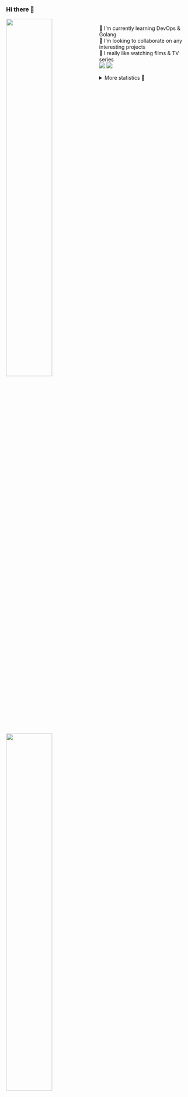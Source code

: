 ### Hi there 👋


[<img align="left" width="50%" src="https://github-readme-stats.vercel.app/api?username=rufusnufus&hide=issues&show_icons=true&count_private=true&theme=transparent&title_color=FF6F40&text_color=FBF9F8&icon_color=F48242&hide_border=true&hide_title=true#gh-dark-mode-only">](https://metrics.lecoq.io/rufusnufus#gh-dark-mode-only)
[<img align="left" width="50%" src="https://github-readme-stats.vercel.app/api?username=rufusnufus&hide=issues&show_icons=true&count_private=true&theme=transparent&title_color=FF6533&text_color=4D4644&icon_color=FF8038&hide_border=true&hide_title=true#gh-light-mode-only">](https://metrics.lecoq.io/rufusnufus#gh-light-mode-only)

<p>
  <br>
  🌱 I’m currently learning DevOps & Golang</br>
  👯 I’m looking to collaborate on any interesting projects</br>
  🎥 I really like watching films & TV series</br>
  <a href="https://linkedin.com/in/rufusnufus"><img src="https://img.shields.io/badge/linkedin-0077B5.svg?style=for-the-badge&logo=linkedin&logoColor=white"/></a>
  <a href="https://t.me/rufusnufus"><img src="https://img.shields.io/badge/-telegram-black?style=for-the-badge&color=blue&logo=telegram"/></a>
</p>

<p text-align="left">
<details>
  <summary>More statistics 👀</summary><br/>

<!--START_SECTION:waka-->
![Code Time](http://img.shields.io/badge/Code%20Time-759%20hrs%203%20mins-blue)

![Profile Views](http://img.shields.io/badge/Profile%20Views-0-blue)

**I'm an Early 🐤** 

```text
🌞 Morning                13297 commits       ██████░░░░░░░░░░░░░░░░░░░   22.80 % 
🌆 Daytime                34325 commits       ███████████████░░░░░░░░░░   58.86 % 
🌃 Evening                9792 commits        ████░░░░░░░░░░░░░░░░░░░░░   16.79 % 
🌙 Night                  906 commits         ░░░░░░░░░░░░░░░░░░░░░░░░░   01.55 % 
```
📅 **I'm Most Productive on Monday** 

```text
Monday                   12521 commits       █████░░░░░░░░░░░░░░░░░░░░   21.47 % 
Tuesday                  11061 commits       █████░░░░░░░░░░░░░░░░░░░░   18.97 % 
Wednesday                12003 commits       █████░░░░░░░░░░░░░░░░░░░░   20.58 % 
Thursday                 11160 commits       █████░░░░░░░░░░░░░░░░░░░░   19.14 % 
Friday                   9986 commits        ████░░░░░░░░░░░░░░░░░░░░░   17.12 % 
Saturday                 1058 commits        ░░░░░░░░░░░░░░░░░░░░░░░░░   01.81 % 
Sunday                   531 commits         ░░░░░░░░░░░░░░░░░░░░░░░░░   00.91 % 
```


📊 **This Week I Spent My Time On** 

```text
💬 Programming Languages: 
Other                    1 hr 20 mins        ███████████████████░░░░░░   76.32 % 
YAML                     16 mins             ████░░░░░░░░░░░░░░░░░░░░░   15.39 % 
Bash                     4 mins              █░░░░░░░░░░░░░░░░░░░░░░░░   04.22 % 
Docker                   3 mins              █░░░░░░░░░░░░░░░░░░░░░░░░   03.17 % 
Text                     0 secs              ░░░░░░░░░░░░░░░░░░░░░░░░░   00.44 % 

🔥 Editors: 
iTerm2                   1 hr 12 mins        █████████████████░░░░░░░░   68.98 % 
VS Code                  32 mins             ████████░░░░░░░░░░░░░░░░░   31.02 % 
```

**I Mostly Code in Go** 

```text
Go                       36 repos            ██████░░░░░░░░░░░░░░░░░░░   22.64 % 
Python                   17 repos            ███░░░░░░░░░░░░░░░░░░░░░░   10.69 % 
HCL                      9 repos             █░░░░░░░░░░░░░░░░░░░░░░░░   05.66 % 
Shell                    4 repos             █░░░░░░░░░░░░░░░░░░░░░░░░   02.52 % 
Kotlin                   2 repos             ░░░░░░░░░░░░░░░░░░░░░░░░░   01.26 % 
```




 Last Updated on 14/04/2024 01:09:25 UTC
<!--END_SECTION:waka-->

</details>
</p>
